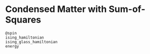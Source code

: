 # Condensed Matter with Sum-of-Squares

```@docs
@spin
ising_hamiltonian
ising_glass_hamiltonian
energy
```

